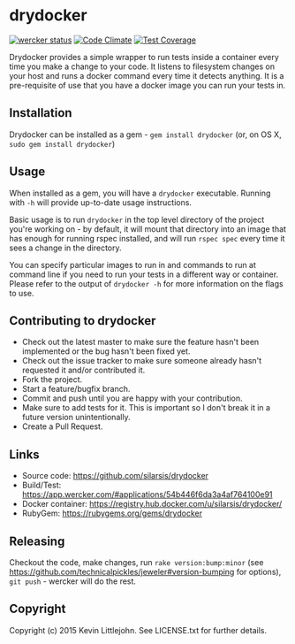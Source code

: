# drydocker

[![wercker status](https://app.wercker.com/status/b00d4339862ef12b880f0022b6d20b2a/m "wercker status")](https://app.wercker.com/project/bykey/b00d4339862ef12b880f0022b6d20b2a)
[![Code Climate](https://codeclimate.com/github/silarsis/drydocker/badges/gpa.svg)](https://codeclimate.com/github/silarsis/drydocker)
[![Test Coverage](https://codeclimate.com/github/silarsis/drydocker/badges/coverage.svg)](https://codeclimate.com/github/silarsis/drydocker)

Drydocker provides a simple wrapper to run tests inside a container every
time you make a change to your code. It listens to filesystem changes on your
host and runs a docker command every time it detects anything. It is a
pre-requisite of use that you have a docker image you can run your tests in.

## Installation

Drydocker can be installed as a gem - `gem install drydocker` (or, on OS X,
`sudo gem install drydocker`)

## Usage

When installed as a gem, you will have a `drydocker` executable. Running with
`-h` will provide up-to-date usage instructions.

Basic usage is to run `drydocker` in the top level directory of the project
you're working on - by default, it will mount that directory into an image
that has enough for running rspec installed, and will run `rspec spec` every
time it sees a change in the directory.

You can specify particular images to run in and commands to run at command line
if you need to run your tests in a different way or container. Please refer to
the output of `drydocker -h` for more information on the flags to use.

## Contributing to drydocker

* Check out the latest master to make sure the feature hasn't been implemented or the bug hasn't been fixed yet.
* Check out the issue tracker to make sure someone already hasn't requested it and/or contributed it.
* Fork the project.
* Start a feature/bugfix branch.
* Commit and push until you are happy with your contribution.
* Make sure to add tests for it. This is important so I don't break it in a future version unintentionally.
* Create a Pull Request.

## Links

* Source code:      <https://github.com/silarsis/drydocker>
* Build/Test:       <https://app.wercker.com/#applications/54b446f6da3a4af764100e91>
* Docker container: <https://registry.hub.docker.com/u/silarsis/drydocker/>
* RubyGem:          <https://rubygems.org/gems/drydocker>

## Releasing

Checkout the code, make changes, run `rake version:bump:minor`
(see <https://github.com/technicalpickles/jeweler#version-bumping> for options),
`git push` - wercker will do the rest.

## Copyright

Copyright (c) 2015 Kevin Littlejohn. See LICENSE.txt for
further details.
